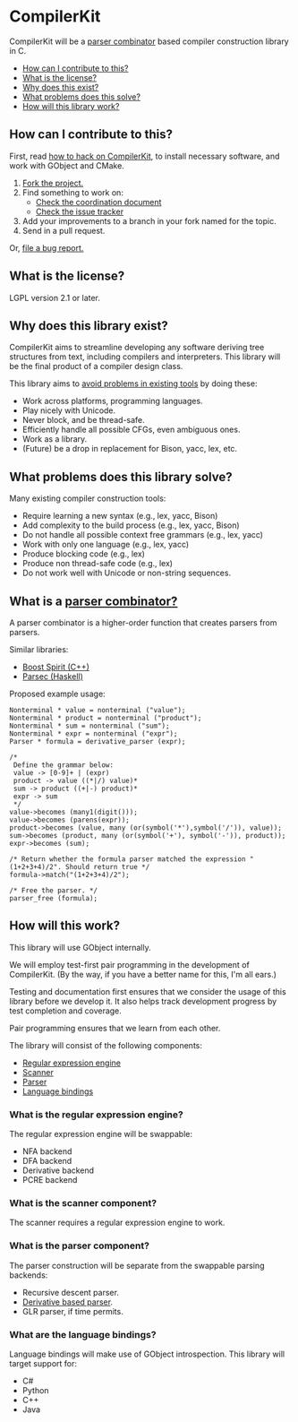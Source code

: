 CompilerKit
===========
CompilerKit will be a [parser combinator](#what-is-a-parser-combinator) based compiler construction library in C.

- [How can I contribute to this?](#how-can-i-contribute-to-this)
- [What is the license?](#what-is-the-license)
- [Why does this exist?](#why-does-this-library-exist)
- [What problems does this solve?](#what-problems-does-this-library-solve)
- [How will this library work?](#how-will-this-work)

## How can I contribute to this?
First, read [how to hack on CompilerKit](HACKING.md), to install necessary software, and work with GObject and CMake.

1. [Fork the project.](https://github.com/lawrancej/CompilerKit/fork)
2. Find something to work on:
    * [Check the coordination document](https://docs.google.com/document/d/1g7SXO8BSL5rq2cJVqp_9XfWkzNyi9ZWKKl2Heb_nS1g/edit?pli=1)
    * [Check the issue tracker](https://github.com/lawrancej/CompilerKit/issues)
3. Add your improvements to a branch in your fork named for the topic.
4. Send in a pull request.

Or, [file a bug report.](https://github.com/lawrancej/CompilerKit/issues/new)

## What is the license?
LGPL version 2.1 or later.

## Why does this library exist?
CompilerKit aims to streamline developing any software deriving tree structures from text, including compilers and interpreters.
This library will be the final product of a compiler design class.

This library aims to [avoid problems in existing tools](#what-problems-does-this-library-solve) by doing these:

- Work across platforms, programming languages.
- Play nicely with Unicode.
- Never block, and be thread-safe.
- Efficiently handle all possible CFGs, even ambiguous ones.
- Work as a library.
- (Future) be a drop in replacement for Bison, yacc, lex, etc.

## What problems does this library solve?
Many existing compiler construction tools:

- Require learning a new syntax (e.g., lex, yacc, Bison)
- Add complexity to the build process (e.g., lex, yacc, Bison)
- Do not handle all possible context free grammars (e.g., lex, yacc)
- Work with only one language (e.g., lex, yacc)
- Produce blocking code (e.g., lex)
- Produce non thread-safe code (e.g., lex)
- Do not work well with Unicode or non-string sequences.

## What is a [parser combinator?](http://en.wikipedia.org/wiki/Parser_combinator)
A parser combinator is a higher-order function that creates parsers from parsers.

Similar libraries:

- [Boost Spirit (C++)](http://boost-spirit.com/home/)
- [Parsec (Haskell)](http://www.haskell.org/haskellwiki/Parsec)

Proposed example usage:

    Nonterminal * value = nonterminal ("value");
    Nonterminal * product = nonterminal ("product");
    Nonterminal * sum = nonterminal ("sum");
    Nonterminal * expr = nonterminal ("expr");
    Parser * formula = derivative_parser (expr);
    
    /*
     Define the grammar below:
     value -> [0-9]+ | (expr)
     product -> value ((*|/) value)*
     sum -> product ((+|-) product)*
     expr -> sum
     */
    value->becomes (many1(digit()));
    value->becomes (parens(expr));
    product->becomes (value, many (or(symbol('*'),symbol('/')), value));
    sum->becomes (product, many (or(symbol('+'), symbol('-')), product));
    expr->becomes (sum);
    
    /* Return whether the formula parser matched the expression "(1+2+3+4)/2". Should return true */
    formula->match("(1+2+3+4)/2");
    
    /* Free the parser. */
    parser_free (formula);

## How will this work?
This library will use GObject internally.

We will employ test-first pair programming in the development of CompilerKit. (By the way, if you have a better name for this, I'm all ears.)

Testing and documentation first ensures that we consider the usage of this library before we develop it. It also helps track development progress by test completion and coverage.

Pair programming ensures that we learn from each other.

The library will consist of the following components:

- [Regular expression engine](#what-is-the-regular-expression-engine)
- [Scanner](#what-is-the-scanner-component)
- [Parser](#what-is-the-parser-component)
- [Language bindings](#what-are-the-language-bindings)

### What is the regular expression engine?
The regular expression engine will be swappable:

- NFA backend
- DFA backend
- Derivative backend
- PCRE backend

### What is the scanner component?
The scanner requires a regular expression engine to work.

### What is the parser component?
The parser construction will be separate from the swappable parsing backends:

- Recursive descent parser.
- [Derivative based parser](http://matt.might.net/articles/parsing-with-derivatives/).
- GLR parser, if time permits.

### What are the language bindings?
Language bindings will make use of GObject introspection. This library will target support for:

- C#
- Python
- C++
- Java


